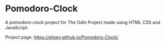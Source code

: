 # Pomodoro-Clock

A pomodoro-clock project for The Odin Project made using HTML CSS and JavaScript.

Project page: <https://eljoey.github.io/Pomodoro-Clock/>
